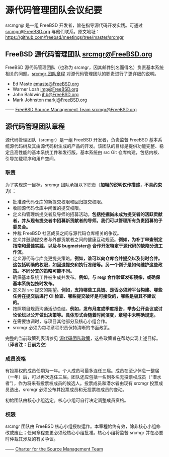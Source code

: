 # 源代码管理团队会议纪要

srcmgr@ 是一组 FreeBSD 开发者，旨在指导源代码开发实践。可通过 [srcmgr@FreeBSD.org](mailto:srcmgr@FreeBSD.org) 与他们联系。原文地址：<https://github.com/freebsd/meetings/tree/master/srcmgr>

## FreeBSD 源代码管理团队 [srcmgr@FreeBSD.org](mailto:srcmgr@FreeBSD.org)

FreeBSD 源代码管理团队（也称为 srcmgr，因其邮件别名而得名）负责基本系统相关的问题。[srcmgr 团队章程](https://www.freebsd.org/srcmgr/charter/) 对源代码管理团队的职责进行了更详细的说明。

* Ed Maste [emaste@FreeBSD.org](mailto:emaste@FreeBSD.org)
* Warner Losh [imp@FreeBSD.org](mailto:imp@FreeBSD.org)
* John Baldwin [jhb@FreeBSD.org](mailto:jhb@FreeBSD.org)
* Mark Johnston [markj@FreeBSD.org](mailto:markj@FreeBSD.org)

—— [FreeBSD Source Management Team <srcmgr@FreeBSD.org>](https://www.freebsd.org/administration/#t-srcmgr)

## 源代码管理团队章程

源代码管理团队（srcmgr）是一组 FreeBSD 开发者，负责监督 FreeBSD 基本系统源代码树及其由源代码树生成的产品的开发。该团队的目标是提供功能完整、稳定且高性能的基本系统工件和发行版。基本系统由 src Git 仓库构建，包括内核、引导加载程序和用户空间。

### 职责

为了实现这一目标，srcmgr 团队承担以下职责（**加粗的说明仅作描述，不具约束力**）：

* 批准源代码仓库的新提交权限和回归提交权限。
* 收回源代码仓库中闲置的提交权限。
* 定义和管理新提交者及导师的招募活动。**包括挖掘尚未成为提交者的活跃贡献者，并从现有提交者中招募新贡献者的导师。我们可以管理所有负责招募的子委员会。**
* 仲裁 FreeBSD 社区成员之间与源代码仓库相关的争议。
* 定义并鼓励提交者与外部贡献者之间的健康互动规范。**例如，为补丁审查制定指南和最佳实践，以及与 bugmeister@ 合作开发特定于源代码的缺陷分流工作流。**
* 定义源代码仓库变更提交策略。**例如，谁可以向仓库合并提交以及何时合并。这包括明确的权限，如回退提交和执行冻结等。另一个例子是如何维护这些政策。不同分支的策略可能不同。**
* 确保基本系统工件被生成并发布。**例如，与 re@ 合作验证发布镜像，或确保基本系统包按时发布。**
* 定义对 src 提交的期望。**例如，支持哪些工具链、是否必须跨平台构建、哪些任务在提交后进行 CI 检查、哪些提交破坏是可接受的，哪些是极其不建议的。**
* 按照项目规范沟通活动总结。**例如，发布月度或季度报告，举办公开会议或讨论论坛以公开做出决策等。具体形式会随着时间演变，章程中未明确规定。**
* 在需要协调时，与项目其他部分及核心小组合作。
* srcmgr 必须为每项章程职责保持清晰的书面政策。

完整的当前政策列表请参见 [源代码团队政策](https://www.freebsd.org/srcmgr/policies/)，这些政策旨在帮助实现上述目标。（**译者注：目前为空**）

### 成员资格

有投票权的成员任期为一年。个人成员可最多连任三届。成员在至少休息一整届（一年）后，可以再次连任三届。团队还应包括一名到多名无投票权成员（“潜水者”），作为将来有投票权成员的候选人。投票成员和潜水者由现有 srcmgr 投票成员选出。srcmgr 必须公布其投票成员和无投票权成员的变动。

初始团队由核心小组选定。核心小组可自行决定调整成员资格。

### 权限

srcmgr 团队由 FreeBSD 核心小组授权运作。本章程始终有效，除非核心小组修改或废止；任何章程变更必须经核心小组批准。核心小组将监督 srcmgr 并在必要时仲裁其涉及的有关争议。

—— [Charter for the Source Management Team](https://www.freebsd.org/srcmgr/charter/)
